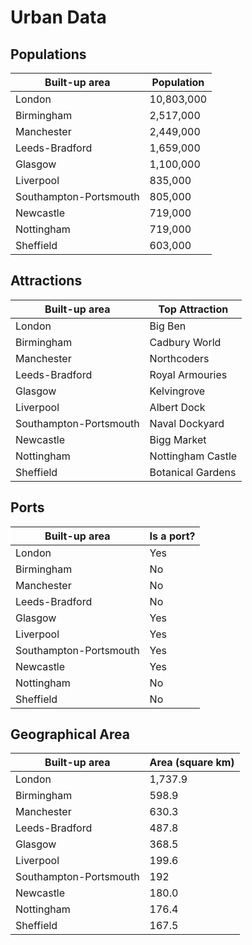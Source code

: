 # Urban Data

## Populations

| Built-up area          | Population |
| ---------------------- | ---------- |
| London                 | 10,803,000 |
| Birmingham             | 2,517,000  |
| Manchester             | 2,449,000  |
| Leeds-Bradford         | 1,659,000  |
| Glasgow                | 1,100,000  |
| Liverpool              | 835,000    |
| Southampton-Portsmouth | 805,000    |
| Newcastle              | 719,000    |
| Nottingham             | 719,000    |
| Sheffield              | 603,000    |

## Attractions

| Built-up area          | Top Attraction    |
| ---------------------- | ----------------- |
| London                 | Big Ben           |
| Birmingham             | Cadbury World     |
| Manchester             | Northcoders       |
| Leeds-Bradford         | Royal Armouries   |
| Glasgow                | Kelvingrove       |
| Liverpool              | Albert Dock       |
| Southampton-Portsmouth | Naval Dockyard    |
| Newcastle              | Bigg Market       |
| Nottingham             | Nottingham Castle |
| Sheffield              | Botanical Gardens |

## Ports

| Built-up area          | Is a port? |
| ---------------------- | ---------- |
| London                 | Yes        |
| Birmingham             | No         |
| Manchester             | No         |
| Leeds-Bradford         | No         |
| Glasgow                | Yes        |
| Liverpool              | Yes        |
| Southampton-Portsmouth | Yes        |
| Newcastle              | Yes        |
| Nottingham             | No         |
| Sheffield              | No         |

## Geographical Area

| Built-up area          | Area (square km) |
| ---------------------- | ---------------- |
| London                 | 1,737.9          |
| Birmingham             | 598.9            |
| Manchester             | 630.3            |
| Leeds-Bradford         | 487.8            |
| Glasgow                | 368.5            |
| Liverpool              | 199.6            |
| Southampton-Portsmouth | 192              |
| Newcastle              | 180.0            |
| Nottingham             | 176.4            |
| Sheffield              | 167.5            |
